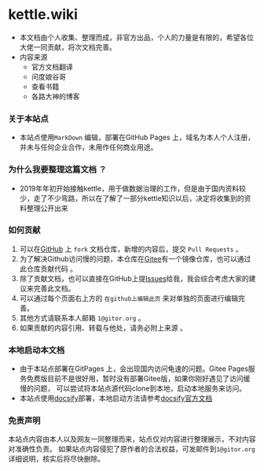 # kettle.wiki

- 本文档由个人收集、整理而成，非官方出品，个人的力量是有限的，希望各位大佬一同贡献，将次文档完善。
- 内容来源
    - 官方文档翻译
    - 问度娘谷哥
    - 查看书籍
    - 各路大神的博客

### 关于本站点

- 本站点使用```MarkDown``` 编辑，部署在GitHub Pages 上，域名为本人个人注册，并未与任何企业合作，未用作任何商业用途。

### 为什么我要整理这篇文档 ？ 

- 2019年年初开始接触kettle，用于做数据治理的工作，但是由于国内资料较少，走了不少弯路，所以在了解了一部分kettle知识以后，决定将收集到的资料整理公开出来

### 如何贡献

1. 可以在[GitHub](https://github.com/gitors/kettle.wikis) 上 ```fork``` 文档仓库，新增的内容后，提交 ```Pull Requests``` 。
2. 为了解决Github访问慢的问题，本仓库在[Gitee]()有一个镜像仓库，也可以通过此仓库贡献代码 。
3. 除了贡献文档，也可以直接在GitHub上提[Issues](https://github.com/gitors/kettle.wikis/issues/new)给我，我会综合考虑大家的建议来完善此文档。
4. 可以通过每个页面右上方的 ```在github上编辑此页``` 来对单独的页面进行编辑完善。
5. 其他方式请联系本人邮箱 ```1@gitor.org``` 。
6. 如果贡献的内容引用、转载与他处，请务必附上来源 。

### 本地启动本文档
- 由于本站点部署在GitPages 上，会出现国内访问龟速的问题。Gitee Pages服务免费版目前不是很好用，暂时没有部署Gitee版，如果你刚好遇见了访问缓慢的问题，
可以尝试将本站点源代码clone到本地，启动本地服务来访问。
- 本站点使用[docsify](https://docsify.js.org/#/)部署，本地启动方法请参考[docsify官方文档](https://docsify.js.org/#/?id=docsify)

### 免责声明

本站点内容由本人以及网友一同整理而来，站点仅对内容进行整理展示，不对内容对准确性负责。
如果站点内容侵犯了原作者的合法权益，可发邮件到```1@gitor.org```详细说明，核实后将尽快删除。